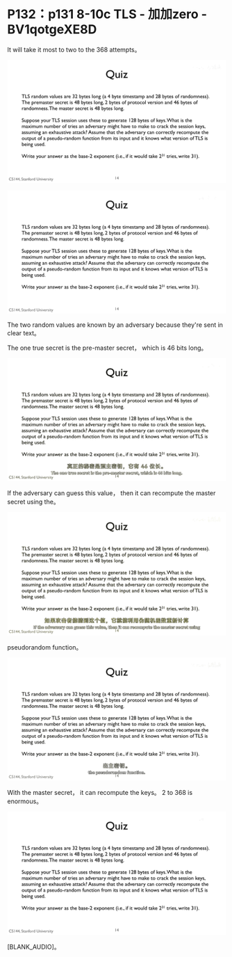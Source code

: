 # P132：p131 8-10c TLS - 加加zero - BV1qotgeXE8D

 It will take it most to two to the 368 attempts。

![](img/c523bbed62b48531258f3702d33f52a4_1.png)

![](img/c523bbed62b48531258f3702d33f52a4_2.png)

 The two random values are known by an adversary because they're sent in clear text。

 The one true secret is the pre-master secret， which is 46 bits long。



![](img/c523bbed62b48531258f3702d33f52a4_4.png)

 If the adversary can guess this value， then it can recompute the master secret using the。



![](img/c523bbed62b48531258f3702d33f52a4_6.png)

 pseudorandom function。

![](img/c523bbed62b48531258f3702d33f52a4_8.png)

 With the master secret， it can recompute the keys。 2 to 368 is enormous。



![](img/c523bbed62b48531258f3702d33f52a4_10.png)

 [BLANK_AUDIO]。